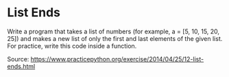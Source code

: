 # List Ends
Write a program that takes a list of numbers (for example, a = [5, 10, 15, 20, 25]) and makes a new list of only the first and last elements of the given list. For practice, write this code inside a function.

Source: https://www.practicepython.org/exercise/2014/04/25/12-list-ends.html